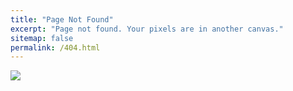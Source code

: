 ```yaml
---
title: "Page Not Found"
excerpt: "Page not found. Your pixels are in another canvas."
sitemap: false
permalink: /404.html
---
```


![](https://www.mediego.com/wp-content/uploads/2017/08/illustration-page-erreur-404.jpg)